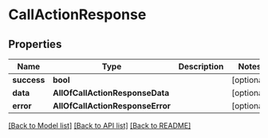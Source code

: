 # CallActionResponse

## Properties
Name | Type | Description | Notes
------------ | ------------- | ------------- | -------------
**success** | **bool** |  | [optional] 
**data** | **AllOfCallActionResponseData** |  | [optional] 
**error** | **AllOfCallActionResponseError** |  | [optional] 

[[Back to Model list]](../README.md#documentation-for-models) [[Back to API list]](../README.md#documentation-for-api-endpoints) [[Back to README]](../README.md)

